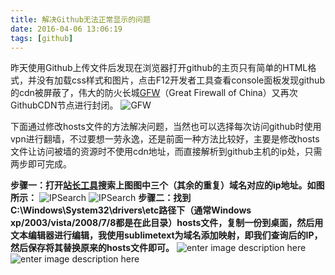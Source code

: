 ```yaml
---
title: 解决Github无法正常显示的问题
date: 2016-04-06 13:06:19
tags: [github]
---
```

昨天使用Github上传文件后发现在浏览器打开github的主页只有简单的HTML格式，并没有加载css样式和图片，点击F12开发者工具查看console面板发现github的cdn被屏蔽了，伟大的防火长城[GFW](http://baike.baidu.com/link?url=K5hKCK0JXZaB2sbZSQN7uJk1LPECi6MuvZdwlhFmO0RFsEtZKUQ0miDa8fcw2gUukDNjVFVVb8IyGhf_yCgwtWF3fS7_GoJCYfLipn4VMQqKzzQ0C93IwLIBJ9a6WkYvwW8xsfokPjaC8ySBeJz-Ya)（Great Firewall of China）又再次GithubCDN节点进行封闭。
![GFW](http://7xrw48.com1.z0.glb.clouddn.com/@/images/2016/4/6/1.jpg?imageView2/2/w/640/q/75)

下面通过修改hosts文件的方法解决问题，当然也可以选择每次访问github时使用vpn进行翻墙，不过要想一劳永逸，还是前面一种方法比较好，主要是修改hosts文件让访问被墙的资源时不使用cdn地址，而直接解析到github主机的ip处，只需两步即可完成。

**步骤一：打开[站长工具](http://tool.chinaz.com/)搜索上图图中三个（其余的重复）域名对应的ip地址。如图所示：**
![IPSearch](http://7xrw48.com1.z0.glb.clouddn.com/@/images/2016/4/6/2.jpg?imageView2/2/w/640/q/75)
![IPSearch](http://7xrw48.com1.z0.glb.clouddn.com/@/images/2016/4/6/3.jpg?imageView2/2/w/640/q/75)
**步骤二：找到C:\Windows\System32\drivers\etc路径下（通常Windows xp/2003/vista/2008/7/8都是在此目录）hosts文件，复制一份到桌面，然后用文本编辑器进行编辑，我使用sublimetext为域名添加映射，即我们查询后的IP，然后保存将其替换原来的hosts文件即可。**
![enter image description here](http://7xrw48.com1.z0.glb.clouddn.com/@/images/2016/4/6/4.jpg?imageView2/2/w/640/q/75)
![enter image description here](http://7xrw48.com1.z0.glb.clouddn.com/@/images/2016/4/6/5.jpg?imageView2/2/w/640/q/75)